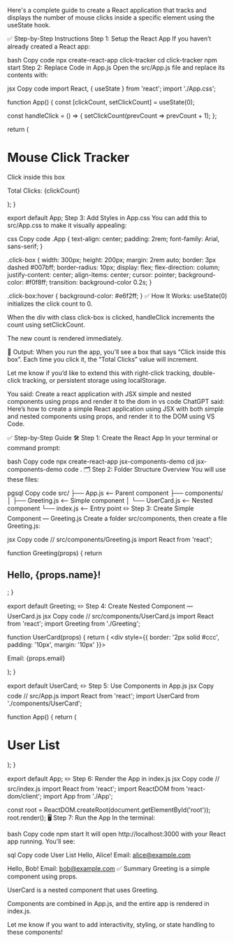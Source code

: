 Here's a complete guide to create a React application that tracks and displays the number of mouse clicks inside a specific element using the useState hook.

✅ Step-by-Step Instructions
Step 1: Setup the React App
If you haven’t already created a React app:

bash
Copy code
npx create-react-app click-tracker
cd click-tracker
npm start
Step 2: Replace Code in App.js
Open the src/App.js file and replace its contents with:

jsx
Copy code
import React, { useState } from 'react';
import './App.css';

function App() {
  const [clickCount, setClickCount] = useState(0);

  const handleClick = () => {
    setClickCount(prevCount => prevCount + 1);
  };

  return (
    <div className="App">
      <h1>Mouse Click Tracker</h1>
      <div className="click-box" onClick={handleClick}>
        <p>Click inside this box</p>
        <p>Total Clicks: {clickCount}</p>
      </div>
    </div>
  );
}

export default App;
Step 3: Add Styles in App.css
You can add this to src/App.css to make it visually appealing:

css
Copy code
.App {
  text-align: center;
  padding: 2rem;
  font-family: Arial, sans-serif;
}

.click-box {
  width: 300px;
  height: 200px;
  margin: 2rem auto;
  border: 3px dashed #007bff;
  border-radius: 10px;
  display: flex;
  flex-direction: column;
  justify-content: center;
  align-items: center;
  cursor: pointer;
  background-color: #f0f8ff;
  transition: background-color 0.2s;
}

.click-box:hover {
  background-color: #e6f2ff;
}
✅ How It Works:
useState(0) initializes the click count to 0.

When the div with class click-box is clicked, handleClick increments the count using setClickCount.

The new count is rendered immediately.

🎉 Output:
When you run the app, you'll see a box that says “Click inside this box”. Each time you click it, the “Total Clicks” value will increment.

Let me know if you’d like to extend this with right-click tracking, double-click tracking, or persistent storage using localStorage.







You said:
Create a react application with JSX simple and
nested components using props and render it to the
dom in vs code
ChatGPT said:
Here’s how to create a simple React application using JSX with both simple and nested components using props, and render it to the DOM using VS Code.

✅ Step-by-Step Guide
🛠️ Step 1: Create the React App
In your terminal or command prompt:

bash
Copy code
npx create-react-app jsx-components-demo
cd jsx-components-demo
code .
🗂️ Step 2: Folder Structure Overview
You will use these files:

pgsql
Copy code
src/
  ├── App.js          <-- Parent component
  ├── components/
  │     ├── Greeting.js   <-- Simple component
  │     └── UserCard.js   <-- Nested component
  └── index.js        <-- Entry point
✏️ Step 3: Create Simple Component — Greeting.js
Create a folder src/components, then create a file Greeting.js:

jsx
Copy code
// src/components/Greeting.js
import React from 'react';

function Greeting(props) {
  return <h2>Hello, {props.name}!</h2>;
}

export default Greeting;
✏️ Step 4: Create Nested Component — UserCard.js
jsx
Copy code
// src/components/UserCard.js
import React from 'react';
import Greeting from './Greeting';

function UserCard(props) {
  return (
    <div style={{ border: '2px solid #ccc', padding: '10px', margin: '10px' }}>
      <Greeting name={props.name} />
      <p>Email: {props.email}</p>
    </div>
  );
}

export default UserCard;
✏️ Step 5: Use Components in App.js
jsx
Copy code
// src/App.js
import React from 'react';
import UserCard from './components/UserCard';

function App() {
  return (
    <div className="App">
      <h1>User List</h1>
      <UserCard name="Alice" email="alice@example.com" />
      <UserCard name="Bob" email="bob@example.com" />
    </div>
  );
}

export default App;
✏️ Step 6: Render the App in index.js
jsx
Copy code
// src/index.js
import React from 'react';
import ReactDOM from 'react-dom/client';
import App from './App';

const root = ReactDOM.createRoot(document.getElementById('root'));
root.render(<App />);
🖥️ Step 7: Run the App
In the terminal:

bash
Copy code
npm start
It will open http://localhost:3000 with your React app running. You’ll see:

sql
Copy code
User List
Hello, Alice!
Email: alice@example.com

Hello, Bob!
Email: bob@example.com
✅ Summary
Greeting is a simple component using props.

UserCard is a nested component that uses Greeting.

Components are combined in App.js, and the entire app is rendered in index.js.

Let me know if you want to add interactivity, styling, or state handling to these components!






